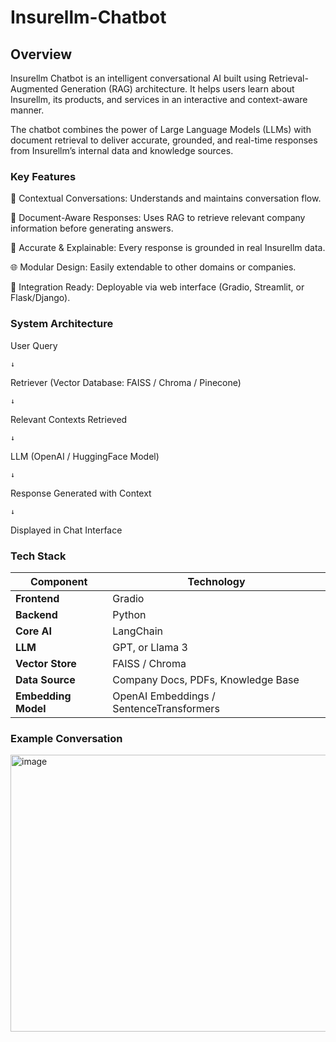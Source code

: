 # Insurellm-Chatbot

 ## Overview

Insurellm Chatbot is an intelligent conversational AI built using Retrieval-Augmented Generation (RAG) architecture.
It helps users learn about Insurellm, its products, and services in an interactive and context-aware manner.

The chatbot combines the power of Large Language Models (LLMs) with document retrieval to deliver accurate, grounded, and real-time responses from Insurellm’s internal data and knowledge sources.

### Key Features

💬 Contextual Conversations: Understands and maintains conversation flow.

📄 Document-Aware Responses: Uses RAG to retrieve relevant company information before generating answers.

🔎 Accurate & Explainable: Every response is grounded in real Insurellm data.

🌐 Modular Design: Easily extendable to other domains or companies.

🧩 Integration Ready: Deployable via web interface (Gradio, Streamlit, or Flask/Django).

### System Architecture

User Query

    ↓
Retriever (Vector Database: FAISS / Chroma / Pinecone)

    ↓
Relevant Contexts Retrieved

    ↓
LLM (OpenAI / HuggingFace Model)

    ↓
Response Generated with Context

    ↓
Displayed in Chat Interface



### Tech Stack

| Component           | Technology                               |
| ------------------- | ---------------------------------------- |
| **Frontend**        | Gradio                       |
| **Backend**         | Python                                   |
| **Core AI**         | LangChain                 |
| **LLM**             | GPT, or Llama 3                 |
| **Vector Store**    | FAISS / Chroma                 |
| **Data Source**     | Company Docs, PDFs, Knowledge Base       |
| **Embedding Model** | OpenAI Embeddings / SentenceTransformers |

### Example Conversation



<img width="764" height="443" alt="image" src="https://github.com/user-attachments/assets/7c444b72-d677-4b43-b98d-ae1db748ed13" />






